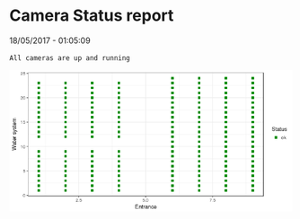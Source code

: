 Camera Status report
================
18/05/2017 - 01:05:09

    All cameras are up and running

![](camreport_files/figure-markdown_github/unnamed-chunk-2-1.png)
